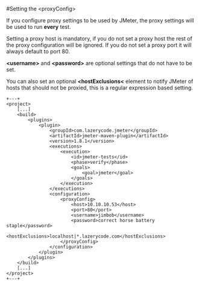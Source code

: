#Setting the &lt;proxyConfig&gt;

If you configure proxy settings to be used by JMeter, the proxy settings will be used to run **every** test.

Setting a proxy host is mandatory, if you do not set a proxy host the rest of the proxy configuration will be ignored.  If you do not set a proxy port it will always default to port 80.

**&lt;username&gt;** and **&lt;password&gt;** are optional settings that do not have to be set.

You can also set an optional **&lt;hostExclusions&lt;** element to notify JMeter of hosts that should not be proxied, this is a regular expression based setting.

	+---+
	<project>
		[...]
		<build>
			<plugins>
				<plugin>
					<groupId>com.lazerycode.jmeter</groupId>
					<artifactId>jmeter-maven-plugin</artifactId>
					<version>1.8.1</version>
					<executions>
						<execution>
							<id>jmeter-tests</id>
							<phase>verify</phase>
							<goals>
								<goal>jmeter</goal>
							</goals>
						</execution>
					</executions>
					<configuration>
						<proxyConfig>
							<host>10.10.10.53</host>
							<port>80</port>
							<username>jimbob</username>
							<password>correct horse battery staple</password>
							<hostExclusions>localhost|*.lazerycode.com</hostExclusions>
						</proxyConfig>
					</configuration>
				</plugin>
			</plugins>
		</build>
		[...]
	</project>
	+---+